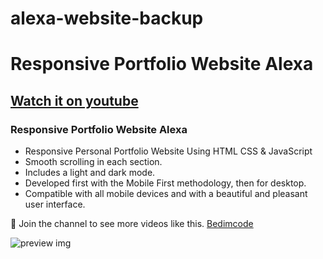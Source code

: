 # alexa-website-backup

# Responsive Portfolio Website Alexa
## [Watch it on youtube](https://youtu.be/27JtRAI3QO8)
### Responsive Portfolio Website Alexa

- Responsive Personal Portfolio Website Using HTML CSS & JavaScript
- Smooth scrolling in each section.
- Includes a light and dark mode.
- Developed first with the Mobile First methodology, then for desktop.
- Compatible with all mobile devices and with a beautiful and pleasant 
user interface.

💙 Join the channel to see more videos like this. 
[Bedimcode](https://www.youtube.com/c/Bedimcode)

![preview img](/preview.png)
